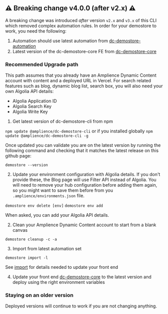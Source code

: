 ## ⚠️ Breaking change v4.0.0 (after v2.x) ⚠️
A breaking change was introduced _after_ version `v2.x` and `v3.x` of this CLI which removed complex automation rules. In order for your demostore to work, you need the following:

1) Automation should use latest automation from [dc-demostore-automation](https://github.com/amplience/dc-demostore-automation)
2) Latest version of the dc-demostore-core FE from [dc-demostore-core](https://github.com/amplience/dc-demostore-core)

### Recommended Upgrade path
This path assumes that you already have an Amplience Dynamic Content account with content and a deployed URL in Vercel.
For search related features such as blog, dynamic blog list, search box, you will also need your own Algolia API details:
- Algolia Application ID
- Algolia Search Key
- Algolia Write Key

1) Get latest version of dc-demostore-cli from npm

  `npm update @amplience/dc-demostore-cli` or if you installed globally `npm update @amplience/dc-demostore-cli -g`

Once updated you can validate you are on the latest version by running the following command and checking that it matches the latest release on this github page:

```
demostore --version
```

2) Update your environment configuration with Algolia details. If you don't provide these, the Blog page will use Filter API instead of Algolia.
You will need to remove your hub configuration before adding them again, so you might want to save them before from you `.amplience/environments.json` file.

  `demostore env delete [env]`
  `demostore env add`

When asked, you can add your Algolia API details.

2) Clean your Amplience Dynamic Content account to start from a blank canvas

  `demostore cleanup -c -a`

3) Import from latest automation set

  `demostore import -l`

  See [import](../README.md#import) for details needed to update your front end

4) Update your front end [dc-demostore-core](https://github.com/amplience/dc-demostore-core) to the latest version and deploy using the right environment variables

### Staying on an older version
Deployed versions will continue to work if you are not changing anything.